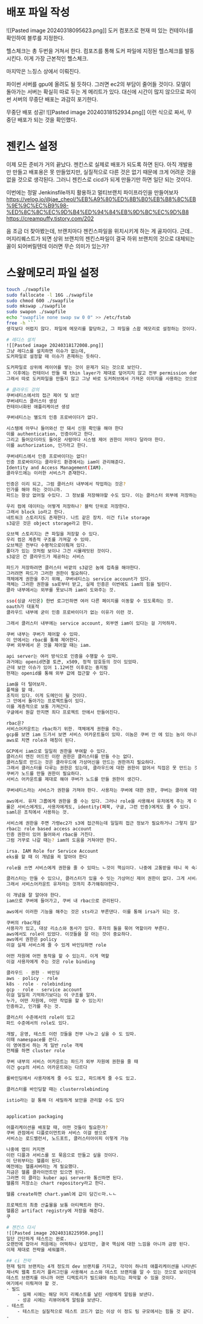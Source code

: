 # 배포 파일 작성
![[Pasted image 20240318095623.png]]
도커 컴포즈로 현재 떠 있는 컨테이너를 확인하여 블루를 지정한다.

헬스체크는 총 두번을 거쳐서 한다. 컴포즈를 통해 도커 파일에 지정된 헬스체크를 발동시킨다. 이게 가장 근본적인 헬스체크.

마지막은 느징스 상에서 이뤄진다.

파이썬 서버를 gpu에 올려도 될 듯하다. 그러면 ec2의 부담이 줄어들 것이다. 모델이 돌아가는 서버는 확실히 따로 두는 게 메리트가 있다. 
대신에 시간이 많지 않으므로 파이썬 서버의 무중단 배포는 과감히 포기한다.

무중단 배포 성공!
![[Pasted image 20240318152934.png]]
이런 식으로 짜서, 무중단 배포가 되는 것을 확인했다.

# 젠킨스 설정
이제 모든 준비가 거의 끝났다. 젠킨스로 실제로 배포가 되도록 하면 된다.
아직 개발용만 만들고 배포용은 못 만들었지만, 실질적으로 다른 것은 없기 때문에 크게 어려운 것을 없을 것으로 생각된다. 
그러니 젠킨스로 cicd가 되게 만들기만 하면 일단 되는 것이다.

이번에는 정말 Jenkinsfile까지 활용하고 멀티브랜치 파이프라인을 만들어보자
https://velog.io/@jae_cheol/%EB%A9%80%ED%8B%B0%EB%B8%8C%EB%9E%9C%EC%B9%98-%ED%8C%8C%EC%9D%B4%ED%94%84%EB%9D%BC%EC%9D%B8
https://creampuffy.tistory.com/202

음 조금 더 찾아봤는데, 브랜치마다 젠킨스파일을 위치시키게 하는 게 골자이다. 근데.. 머지리퀘스트가 되면 상위 브랜치의 젠킨스파일이 결국 하위 브랜치의 것으로 대체되는 꼴이 되어버릴텐데 이러면 무슨 의미가 있는가?
# 스왚메모리 파일 설정
```bash
touch ./swapfile 
sudo fallocate -l 16G ./swapfile 
sudo chmod 600 ./swapfile 
sudo mkswap ./swapfile 
sudo swapon ./swapfile 
echo "swapfile none swap sw 0 0" >> /etc/fstab
free -h ```
생각보다 어렵지 않다. 파일에 메모리를 할당하고, 그 파일을 스왑 메모리로 설정하는 것이다.

# 레디스 설치
![[Pasted image 20240318172008.png]]
그냥 레디스를 설치하면 이슈가 없는데,
도커파일로 설정할 때 이슈가 존재하는 듯하다.

도커파일로 상위에 레이어를 쌓는 것이 문제가 되는 것으로 보인다.
그 이후에는 컨테이너 만들 때 thin layer가 제대로 덮어지지 않고 전부 permission denied가 나온다.
그래서 따로 도커파일을 만들지 않고 그냥 바로 도커허브에서 가져온 이미지를 사용하는 것으로 컴포즈 파일을 수정했다. 

# 클라우드 강의
쿠버네티스에서의 접근 제어 및 보안
쿠버네티스 클러스터 생성
컨테이너화된 애플리케이션 생성

쿠버네티스는 별도의 인증 프로바이더가 없다.

시스템에 아무나 들어와선 안 돼서 신원 확인을 해야 한다
이를 authentication, 인증이라고 한다.
그리고 들어오더라도 들어온 사람마다 시스템 제어 권한이 저마다 달라야 한다.
이를 authorization, 인가라고 한다.

쿠버네티스에서 인증 프로바이더는 없다!
인증 프로바이더는 클라우드 환경에서는 iam이 관리해준다.
Identity and Access Management(IAM).
클라우드에는 이러한 서비스가 존재한다.

인증은 이리 되고, 그럼 클러스터 내부에서 작업하는 것은? 
인가를 해야 하는 것이니까.
파드는 항상 없어질 수있다. 그 정보를 저장해야할 수도 있다. 이는 클러스터 외부에 저장하는 게 바람직할 것이다. 

우리 컴에 데이터는 어떻게 저장하나? 블럭 단위로 저장한다.
그래서 block io라고 한다.
네트워크 스토리지도 존재한다. 나트 같은 장치. 이건 file storage
s3같은 것은 object storage라고 한다.

오브젝 스토리지는 큰 파일을 저장할 수 있다.
우리 컴은 계층적 구조를 가져갈 수 있따.
오브젝은 전부다 수평적으로이뤄져 있다.
폴더가 있는 것처럼 보이나 그건 시뮬레잇된 것이다.
s3같은 건 클라우드가 제공하는 서비스

파드가 저장하려면 클러스터 바깥의 s3같은 놈에 접촉을 해야한다.
그러려면 파드가 그러한 권한이 필요하다.
객체에게 권한을 주기 위해, 쿠버네티스는 service account가 있다.
객체는 그러한 권한을 sa로부터 받고, 실제 인증은 이번에도 iam의 힘을 빌린다.
클라 내부에서는 외부를 못보니까 iam이 도와주는 것.

sso(싱글 사인온) 한번 로그인하면 여러 다른 페이지를 이동할 수 있도록하는 것. 
oauth가 대표적
클라우드 내부에 굳이 인증 프로바이더가 없는 이유가 이런 것.

그래서 클러스터 내부에는 service account, 외부엔 iam이 있다는 걸 기억하자.

쿠버 내부는 쿠버가 제어할 수 있따.
이 안에서는 rbac를 통해 제어한다.
쿠버 외부에서 온 것을 제어할 때는 iam.

api server는 여러 방식으로 인증을 수행할 수 있따.
과거에는 openid연결 토큰, x509, 정적 암호등의 것이 있었따.
근데 보안 이슈가 있어 1.12버전 이후로는 중지됨
현재는 openid를 통해 외부 값에 접근할 수 있다.

iam을 더 털어보자.
플젝을 할 때.
조직이 있다. 이게 도메인이 될 것이다. 
그 안에서 돌아가는 프로젝트들이 있다.
이를 계층적으로 보통 가져간다. 
구글에서 뭔갈 만지면 죄다 프로젝트 안에서 만들어진다.

rbac은?
서비스어카운트는 rbac하기 위한. 객체에게 권한을 주는.
gcp를 보면 iam 드가서 보면 서비스 어카운트들이 있따. 이놈은 쿠버 안 에 있는 놈이 아니다.
aws로 치면 role과 매칭이 된다.

GCP에서 iam으로 일일히 권한을 부여할 수 있다.
클러스터 엔진 어드민 이란 권한은 클러스터를 만들 수는 없다.
클러스털르 만드는 것은 클라우드에 가상머신을 만드는 권한까지 필요하다.
그래서 클러스터를 다루는 권한은 있는데, 클라우드에 대한 권한이 없어서 직접은 못 만드는 것이다. 
쿠버가 노드를 만들 권한이 필요하다.
서비스 어카운트를 제대로 해야 쿠버가 노드를 만들 권한이 생긴다.

쿠버네티스라는 서비스가 권한을 가져야 한다. 사용자는 쿠버에 대한 권한, 쿠버는 클라에 대한 권한이 있어야 한다. 그래야 사용자가 클러스터를 만들 수 있게 된다. 

aws에서. 유저 그룹에게 권한을 줄 수는 있다. 그러나 role을 사용해서 유저에게 주는 게 더 좋다.
롤은 서비스에게도, 사용자에게도, identity(페북, 구글, 그런 인증)에게도 줄 수 있다. 
saml은 조직에서 사용하는 것. 

서비스에 권한을 주면 가령ec2가 s3에 접근하는데 일일히 접근 정보가 필요하거나 그렇지 않게 된다.
rbac는 role based access account
인증 권한이 있어 들어와서 rbac을 거친다.
그럼 거꾸로 나갈 때는? iam의 도움을 거쳐야만 한다. 

irsa. IAM Role for Service Account
eks를 할 때 이 개념을 꼭 알아야 한다

role을 쓰면 서비스에게 권한을 줄 수 있따느 ㄴ것이 핵심이다. 나중에 고통받을 테니 꼭 숙지해두라.

클러스터는 만들 수 있으나, 클러스터가 있을 수 잇는 가상머신 제어 권한이 없다. 그게 서비스 어카운트 권한이 없다고 나오는 것. 
그래서 서비스어카운트 유저라는 것까지 추가해줘야한다.

이 개념을 잘 알아야 한다.
iam으로 쿠버에 들어가고, 쿠버 내 rbac으로 관리된다. 

aws에서 이러한 기능을 해주는 것은 sts라고 부른댄다. 이를 통해 irsa가 되는 것. 

쿠버의 rbac개념
사용자가 있고, 대상 리소스와 동사가 있다. 후자의 둘을 묶어 역할이라 부른다.
aws에서도 role이 있었다. 이것들을 잘 아는 것이 중요하다.
aws에서 권한은 policy
이걸 실제 서비스에 줄 수 있게 바인딩하면 role

어떤 자원에 어떤 동작을 할 수 있는지. 이게 역할
이걸 사용자에게 주는 것은 role binding

클라우드 - 권한 - 바인딩
aws - policy - role
k8s - role - rolebinding
gcp - role - service account
이걸 일일히 기억하기보다는 이 구조를 알자.
누가, 어떤 자원에, 어떤 작업을 할 수 있는지!
인증하고, 인가를 주는 것.

클러스터 수준에서의 role이 있고
파드 수준에서의 role도 있다.

개발, 운영, 테스트 이런 것들을 전부 나누고 싶을 수 도 있따.
이때 namespace를 쓴다.
이 영여겡서 하는 게 일반 role 객체
전체를 하면 cluster role

쿠버 내부의 서비스 어카운트는 파드가 외부 자원에 권한을 줄 때
이건 gcp의 서비스 어카운트와는 다르다

롤바인딩에서 사용자에게 줄 수도 있고, 파드에게 줄 수도 있고.

클러스터를 바인딩할 때는 clusterrolebinding

istio라는 걸 통해 더 세밀하게 보안을 관리할 수도 있다


application packaging

어플리케이션을 배포할 때, 어떤 것들이 필요한가?
쿠버 관점에서 디플로이먼트와 서비스 이걸 쌍으로
서비스는 로드밸런서, 노드포트, 클러스터아이피 이렇게 가능

나중에 앱이 커지면
이런 디플과 서비스를 또 묶음으로 만들고 싶을 것이다.
이 단위부터는 헬름이 된다. 
예전에는 헬름서버라는 게 필요했다.
지금은 헬름 클라이언트만 있으면 된다.
그러면 이 클라는 kuber api server와 통신하면 된다.
헬름의 저장소는 chart repository라고 한다.  

헬름 create하면 chart.yaml에 값이 담긴ㄷ마.ㄴㄴ

프로젝트의 최종 산출물을 보통 아티팩트라 한다.
헬름은 artifact registry에 저장을 해준다.
쿠

# 젠킨스 다시
![[Pasted image 20240318225950.png]]
일단 간단하게 테스트는 완료.
오랜만에 잡아서 처음에는 어떡하나 싶었지만, 결국 핵심에 대한 느낌을 아니까 금방 된다.
이제 제대로 전략을 세워볼까.

## ci 전략
현재 팀의 브랜치는 4개 정도의 dev 브랜치를 가지고, 각각이 하나의 애플리케이션을 나타낸다. 이 브랜치들이 각각 머지 리퀘스트가 올라올 때 빌드되도록 만들어야 한다. 
제너릭 웹훅 트리거 플러그인을 사용해서 소스와 데스트 브랜치를 알 수 있는 것으로 보이던데, 이것을 활용해서 소스 브랜치의 빌드를 해본다. 
데스트 브랜치를 아니까 어떤 디렉토리가 빌드돼야 하는지는 파악할 수 있을 것이다.
여기에서 이뤄져야 할 것.
- 빌드
	- 실패 시에는 해당 머지 리퀘스트를 날린 사람에게 알림을 보낸다.
	- 성공 시에는 리뷰어에게 알림을 보낸다. 
- 테스트
	- 테스트는 실질적으로 테스트 코드가 없는 이상 이 정도 팀 규모에서는 힘들 것 같다. 
- 